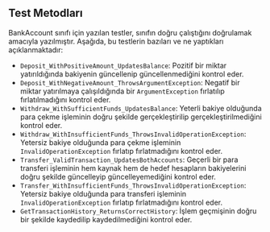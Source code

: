 ## Test Metodları

BankAccount sınıfı için yazılan testler, sınıfın doğru çalıştığını doğrulamak amacıyla yazılmıştır. Aşağıda, bu testlerin bazıları ve ne yaptıkları açıklanmaktadır:

- `Deposit_WithPositiveAmount_UpdatesBalance`: Pozitif bir miktar yatırıldığında bakiyenin güncellenip güncellenmediğini kontrol eder.
- `Deposit_WithNegativeAmount_ThrowsArgumentException`: Negatif bir miktar yatırılmaya çalışıldığında bir `ArgumentException` fırlatılıp fırlatılmadığını kontrol eder.
- `Withdraw_WithSufficientFunds_UpdatesBalance`: Yeterli bakiye olduğunda para çekme işleminin doğru şekilde gerçekleştirilip gerçekleştirilmediğini kontrol eder.
- `Withdraw_WithInsufficientFunds_ThrowsInvalidOperationException`: Yetersiz bakiye olduğunda para çekme işleminin `InvalidOperationException` fırlatıp fırlatmadığını kontrol eder.
- `Transfer_ValidTransaction_UpdatesBothAccounts`: Geçerli bir para transferi işleminin hem kaynak hem de hedef hesapların bakiyelerini doğru şekilde güncelleyip güncelleyemediğini kontrol eder.
- `Transfer_WithInsufficientFunds_ThrowsInvalidOperationException`: Yetersiz bakiye olduğunda para transferi işleminin `InvalidOperationException` fırlatıp fırlatmadığını kontrol eder.
- `GetTransactionHistory_ReturnsCorrectHistory`: İşlem geçmişinin doğru bir şekilde kaydedilip kaydedilmediğini kontrol eder.
